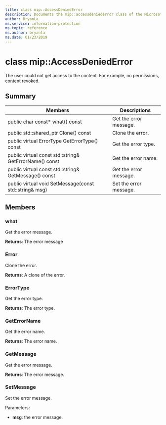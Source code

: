 ```yaml
---
title: class mip::AccessDeniedError 
description: Documents the mip::accessdeniederror class of the Microsoft Information Protection (MIP) SDK.
author: BryanLa
ms.service: information-protection
ms.topic: reference
ms.author: bryanla
ms.date: 01/23/2019
---
```


# class mip::AccessDeniedError 
The user could not get access to the content. For example, no permissions, content revoked.
  
## Summary
 Members                        | Descriptions                                
--------------------------------|---------------------------------------------
public char const* what() const  |  Get the error message.
public std::shared_ptr<Error> Clone() const  |  Clone the error.
public virtual ErrorType GetErrorType() const  |  Get the error type.
public virtual const std::string& GetErrorName() const  |  Get the error name.
public virtual const std::string& GetMessage() const  |  Get the error message.
public virtual void SetMessage(const std::string& msg)  |  Set the error message.
  
## Members
  
### what
Get the error message.

  
**Returns**: The error message
  
### Error
Clone the error.

  
**Returns**: A clone of the error.
  
### ErrorType
Get the error type.

  
**Returns**: The error type.
  
### GetErrorName
Get the error name.

  
**Returns**: The error name.
  
### GetMessage
Get the error message.

  
**Returns**: The error message.
  
### SetMessage
Set the error message.

Parameters:  
* **msg**: the error message.


